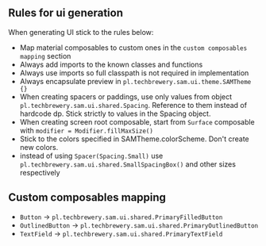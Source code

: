 ## Rules for ui generation
When generating UI stick to the rules below:
- Map material composables to custom ones in the `custom composables mapping` section
- Always add imports to the known classes and functions
- Always use imports so full classpath is not required in implementation
- Always encapsulate preview in `pl.techbrewery.sam.ui.theme.SAMTheme {}`
- When creating spacers or paddings, use only values from object `pl.techbrewery.sam.ui.shared.Spacing`. Reference to them instead of hardcode dp. Stick strictly to values in the Spacing object.
- When creating screen root composable, start from `Surface` composable with `modifier = Modifier.fillMaxSize()`
- Stick to the colors specified in SAMTheme.colorScheme. Don't create new colors.
- instead of using `Spacer(Spacing.Small)` use `pl.techbrewery.sam.ui.shared.SmallSpacingBox()` and other sizes respectively

## Custom composables mapping
- `Button` -> `pl.techbrewery.sam.ui.shared.PrimaryFilledButton`
- `OutlinedButton` -> `pl.techbrewery.sam.ui.shared.PrimaryOutlinedButton`
- `TextField` -> `pl.techbrewery.sam.ui.shared.PrimaryTextField`
